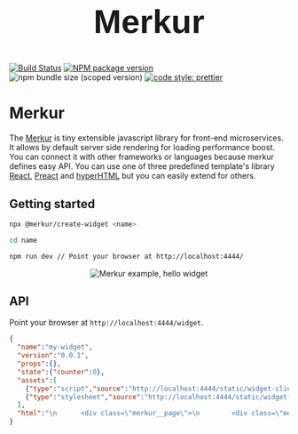 <center>
  <h1 style="font-family: Helvetica, Arial, sans-serif; font-size:60px;">Merkur</h1>
</center>

[![Build Status](https://travis-ci.com/mjancarik/merkur.svg?branch=master)](https://travis-ci.com/mjancarik/merkur)
[![NPM package version](https://img.shields.io/npm/v/@merkur/core/latest.svg)](https://www.npmjs.com/package/@merkur/core)
![npm bundle size (scoped version)](https://img.shields.io/bundlephobia/minzip/@merkur/core/latest)
[![code style: prettier](https://img.shields.io/badge/code_style-prettier-ff69b4.svg?style=flat-square)](https://github.com/prettier/prettier)

# Merkur

The [Merkur](https://merkur.js.org/) is tiny extensible javascript library for front-end microservices. It allows by default server side rendering for loading performance boost. You can connect it with other frameworks or languages because merkur defines easy API. You can use one of three predefined template's library [React](https://reactjs.org/), [Preact](https://preactjs.com/) and [hyperHTML](https://viperhtml.js.org/hyper.html) but you can easily extend for others.

## Getting started

```bash
npx @merkur/create-widget <name>

cd name

npm run dev // Point your browser at http://localhost:4444/
```
<p align="center">
  <img alt="Merkur example, hello widget" src="https://raw.githubusercontent.com/mjancarik/merkur/master/images/hello-widget.png" />
</p>

## API

Point your browser at `http://localhost:4444/widget`.

```json
{
  "name":"my-widget",
  "version":"0.0.1",
  "props":{},
  "state":{"counter":0},
  "assets":[
    {"type":"script","source":"http://localhost:4444/static/widget-client.js"},
    {"type":"stylesheet","source":"http://localhost:4444/static/widget-client.css"}
  ],
  "html":"\n      <div class=\"merkur__page\">\n        <div class=\"merkur__headline\">\n          <div class=\"merkur__view\">\n            \n    <div class=\"merkur__icon\">\n      <img src=\"http://localhost:4444/static/merkur-icon.png\" alt=\"Merkur\">\n    </div>\n  \n            \n    <h1>Welcome to <a href=\"https://github.com/mjancarik/merkur\">MERKUR</a>,<br> a javascript library for front-end microservices.</h1>\n  \n            \n    <p>The widget's name is <strong>my-widget@0.0.1</strong>.</p>\n  \n          </div>\n        </div>\n        <div class=\"merkur__view\">\n          \n    <div>\n      <h2>Counter widget:</h2>\n      <p>Count: 0</p>\n      <button onclick=\"return ((...rest) =&gt; {\n        return originalFunction(widget, ...rest);\n      }).call(this, event)\">\n        increase counter\n      </button>\n      <button onclick=\"return ((...rest) =&gt; {\n        return originalFunction(widget, ...rest);\n      }).call(this, event)\">\n        reset counter\n      </button>\n    </div>\n  \n        </div>\n      </div>\n  "
}
```